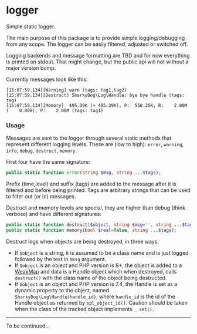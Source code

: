 # logger
Simple static logger.

The main purpose of this package is to provide simple logging/debugging from any scope.
The logger can be easily filtered, adjusted or switched off.

Logging backends and message formatting are TBD and for now everything is printed on stdout.
That might change, but the public api will not without a major version bump.

Currently messages look like this:
```
[15:07:59.134][Warning] warn (tags: tag1,tag2)
[15:07:59.134][Destruct] SharkyDog\Log\Handle: bye bye handle (tags: tag)
[15:07:59.134][Memory]  495.39K (+ 495.39K), P:  558.25K, R:    2.00M (    0.00B), P:    2.00M (tags: tag1)
```

### Usage
Messages are sent to the logger through several static methods that represent different logging levels.
These are (low to high): `error`, `warning`, `info`, `debug`, `destruct`, `memory`.

First four have the same signature:
```php
public static function error(string $msg, string ...$tags);
```
Prefix (time,level) and suffix (tags) are added to the message after it is filtered and before being printed.
Tags are arbitrary strings that can be used to filter out (or in) messages.

Destruct and memory levels are special, they are higher than debug (think verbose) and have different signatures:
```php
public static function destruct($object, string $msg='', string ...$tags);
public static function memory(bool $real=false, string ...$tags);
```

Destruct logs when objects are being destroyed, in three ways.
- If `$object` is a string, it is assumed to be a class name and is just logged followed by the text in `$msg` argument.
- If `$object` is an object and PHP version is 8+, the object is added to a [WeakMap](https://www.php.net/manual/en/class.weakmap.php)
  and data is a Handle object which when destroyed, calls `destruct()` with the class name of the object being destructed.
- If `$object` is an object and PHP version is 7.4, the Handle is set as a dynamic property to the object,
  named `SharkyDog\Log\Handle(handle_id)`, where `handle_id` is the id of the Handle object as returned by `spl_object_id()`.
  Caution should be taken when the class of the tracked object implements `__set()`.
---
To be continued...
